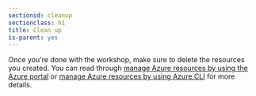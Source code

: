 ```yaml
---
sectionid: cleanup
sectionclass: h1
title: Clean up
is-parent: yes
---
```


Once you're done with the workshop, make sure to delete the resources you created. You can read through [manage Azure resources by using the Azure portal](https://docs.microsoft.com/azure/azure-resource-manager/manage-resources-portal) or [manage Azure resources by using Azure CLI](https://docs.microsoft.com/azure/azure-resource-manager/manage-resources-cli) for more details.
